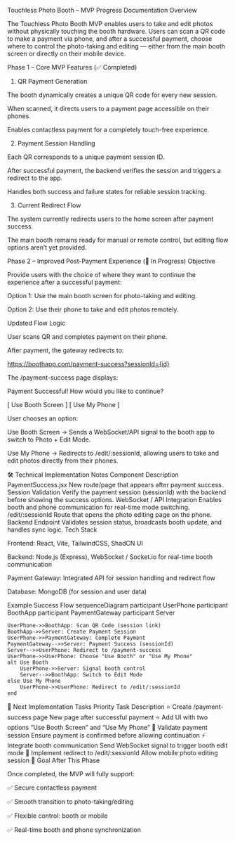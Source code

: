 Touchless Photo Booth – MVP Progress Documentation
Overview

The Touchless Photo Booth MVP enables users to take and edit photos without physically touching the booth hardware.
Users can scan a QR code to make a payment via phone, and after a successful payment, choose where to control the photo-taking and editing — either from the main booth screen or directly on their mobile device.

Phase 1 – Core MVP Features (✅ Completed)
1. QR Payment Generation

The booth dynamically creates a unique QR code for every new session.

When scanned, it directs users to a payment page accessible on their phones.

Enables contactless payment for a completely touch-free experience.

2. Payment Session Handling

Each QR corresponds to a unique payment session ID.

After successful payment, the backend verifies the session and triggers a redirect to the app.

Handles both success and failure states for reliable session tracking.

3. Current Redirect Flow

The system currently redirects users to the home screen after payment success.

The main booth remains ready for manual or remote control, but editing flow options aren’t yet provided.

Phase 2 – Improved Post-Payment Experience (🧱 In Progress)
Objective

Provide users with the choice of where they want to continue the experience after a successful payment:

Option 1: Use the main booth screen for photo-taking and editing.

Option 2: Use their phone to take and edit photos remotely.

Updated Flow Logic

User scans QR and completes payment on their phone.

After payment, the gateway redirects to:

https://boothapp.com/payment-success?sessionId={id}


The /payment-success page displays:

Payment Successful!
How would you like to continue?

[ Use Booth Screen ]
[ Use My Phone ]


User chooses an option:

Use Booth Screen → Sends a WebSocket/API signal to the booth app to switch to Photo + Edit Mode.

Use My Phone → Redirects to
/edit/:sessionId, allowing users to take and edit photos directly from their phones.

🛠️ Technical Implementation Notes
Component	Description
PaymentSuccess.jsx	New route/page that appears after payment success.
Session Validation	Verify the payment session (sessionId) with the backend before showing the success options.
WebSocket / API Integration	Enables booth and phone communication for real-time mode switching.
/edit/:sessionId	Route that opens the photo editing page on the phone.
Backend Endpoint	Validates session status, broadcasts booth update, and handles sync logic.
Tech Stack

Frontend: React, Vite, TailwindCSS, ShadCN UI

Backend: Node.js (Express), WebSocket / Socket.io for real-time booth communication

Payment Gateway: Integrated API for session handling and redirect flow

Database: MongoDB (for session and user data)

Example Success Flow
sequenceDiagram
    participant UserPhone
    participant BoothApp
    participant PaymentGateway
    participant Server

    UserPhone->>BoothApp: Scan QR Code (session link)
    BoothApp->>Server: Create Payment Session
    UserPhone->>PaymentGateway: Complete Payment
    PaymentGateway-->>Server: Payment Success (sessionId)
    Server-->>UserPhone: Redirect to /payment-success
    UserPhone->>UserPhone: Choose "Use Booth" or "Use My Phone"
    alt Use Booth
        UserPhone->>Server: Signal booth control
        Server-->>BoothApp: Switch to Edit Mode
    else Use My Phone
        UserPhone->>UserPhone: Redirect to /edit/:sessionId
    end

📅 Next Implementation Tasks
Priority	Task	Description
⭐	Create /payment-success page	New page after successful payment
⭐	Add UI with two options	“Use Booth Screen” and “Use My Phone”
🔄	Validate payment session	Ensure payment is confirmed before allowing continuation
⚡	Integrate booth communication	Send WebSocket signal to trigger booth edit mode
🧭	Implement redirect to /edit/:sessionId	Allow mobile photo editing session
🎯 Goal After This Phase

Once completed, the MVP will fully support:

✅ Secure contactless payment

✅ Smooth transition to photo-taking/editing

✅ Flexible control: booth or mobile

✅ Real-time booth and phone synchronization
